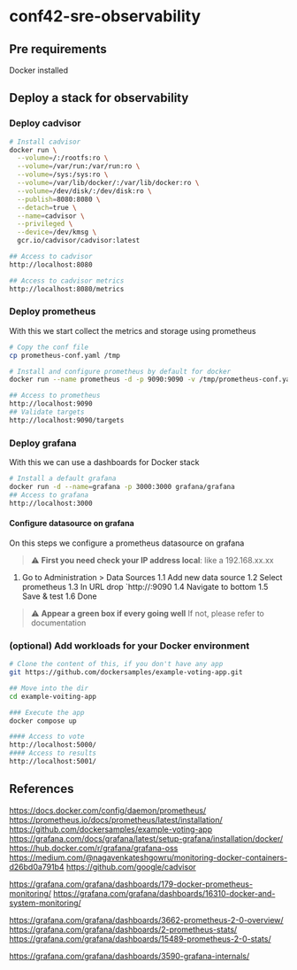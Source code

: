 # conf42-sre-observability

## Pre requirements 
Docker installed 


## Deploy a stack for observability

### Deploy cadvisor
```bash
# Install cadvisor
docker run \
  --volume=/:/rootfs:ro \
  --volume=/var/run:/var/run:ro \
  --volume=/sys:/sys:ro \
  --volume=/var/lib/docker/:/var/lib/docker:ro \
  --volume=/dev/disk/:/dev/disk:ro \
  --publish=8080:8080 \
  --detach=true \
  --name=cadvisor \
  --privileged \
  --device=/dev/kmsg \
  gcr.io/cadvisor/cadvisor:latest

## Access to cadvisor
http://localhost:8080

## Access to cadvisor metrics
http://localhost:8080/metrics

```


### Deploy prometheus 
With this we start collect the metrics and storage using prometheus
```bash
# Copy the conf file
cp prometheus-conf.yaml /tmp

# Install and configure prometheus by default for docker
docker run --name prometheus -d -p 9090:9090 -v /tmp/prometheus-conf.yaml:/etc/prometheus/prometheus.yml prom/prometheus 

## Access to prometheus
http://localhost:9090
## Validate targets
http://localhost:9090/targets

```


### Deploy grafana
With this we can use a dashboards for Docker stack
```bash
# Install a default grafana
docker run -d --name=grafana -p 3000:3000 grafana/grafana
## Access to grafana
http://localhost:3000
```
#### Configure datasource on grafana
On this steps we configure a prometheus datasource on grafana

> :warning: **First you need check your IP address local**: like a 192.168.xx.xx

1. Go to Administration > Data Sources
1.1 Add new data source
1.2 Select prometheus
1.3 In URL drop `http://<yourip>:9090
1.4 Navigate to bottom 
1.5 Save & test
1.6 Done

> :warning: **Appear a green box if every going well** If not, please refer to documentation


### (optional) Add workloads for your Docker environment
```bash
# Clone the content of this, if you don't have any app
git https://github.com/dockersamples/example-voting-app.git

## Move into the dir
cd example-voiting-app

### Execute the app
docker compose up

#### Access to vote
http://localhost:5000/
#### Access to results
http://localhost:5001/
```


## References
https://docs.docker.com/config/daemon/prometheus/
https://prometheus.io/docs/prometheus/latest/installation/
https://github.com/dockersamples/example-voting-app
https://grafana.com/docs/grafana/latest/setup-grafana/installation/docker/
https://hub.docker.com/r/grafana/grafana-oss
https://medium.com/@nagavenkateshgowru/monitoring-docker-containers-d26bd0a791b4
https://github.com/google/cadvisor


https://grafana.com/grafana/dashboards/179-docker-prometheus-monitoring/
https://grafana.com/grafana/dashboards/16310-docker-and-system-monitoring/


https://grafana.com/grafana/dashboards/3662-prometheus-2-0-overview/
https://grafana.com/grafana/dashboards/2-prometheus-stats/
https://grafana.com/grafana/dashboards/15489-prometheus-2-0-stats/

https://grafana.com/grafana/dashboards/3590-grafana-internals/